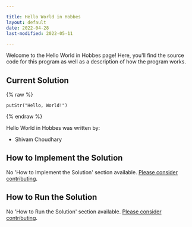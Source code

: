 ```yaml
---

title: Hello World in Hobbes
layout: default
date: 2022-04-28
last-modified: 2022-05-11

---
```


Welcome to the Hello World in Hobbes page! Here, you'll find the source code for this program as well as a description of how the program works.

## Current Solution

{% raw %}

```hobbes
putStr("Hello, World!")
```

{% endraw %}

Hello World in Hobbes was written by:

- Shivam Choudhary

## How to Implement the Solution

No 'How to Implement the Solution' section available. [Please consider contributing](https://github.com/TheRenegadeCoder/sample-programs-website).

## How to Run the Solution

No 'How to Run the Solution' section available. [Please consider contributing](https://github.com/TheRenegadeCoder/sample-programs-website).